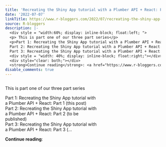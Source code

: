 ```yaml
---
title: 'Recreating the Shiny App tutorial with a Plumber API + React: Part 1'
date: '2022-07-07'
linkTitle: https://www.r-bloggers.com/2022/07/recreating-the-shiny-app-tutorial-with-a-plumber-api-react-part-1/
source: R-bloggers
description: |-
  <div style = "width:60%; display: inline-block; float:left; ">
  <p> This is part one of our three part series</p>
  <p>Part 1: Recreating the Shiny App tutorial with a Plumber API + React: Part 1 (this post)<br />
  Part 2: Recreating the Shiny App tutorial with a Plumber API + React: Part 2 (to be published)<br />
  Part 3: Recreating the Shiny App tutorial with a Plumber API + React: Part 3 (...</p></div>
  <div style = "width: 40%; display: inline-block; float:right;"></div>
  <div style="clear: both;"></div>
  <strong>Continue reading</strong>: <a href="https://www.r-bloggers.com/2022/07/recreating-the-shin ...
disable_comments: true
---
```

<div style = "width:60%; display: inline-block; float:left; ">
<p> This is part one of our three part series</p>
<p>Part 1: Recreating the Shiny App tutorial with a Plumber API + React: Part 1 (this post)<br />
Part 2: Recreating the Shiny App tutorial with a Plumber API + React: Part 2 (to be published)<br />
Part 3: Recreating the Shiny App tutorial with a Plumber API + React: Part 3 (...</p></div>
<div style = "width: 40%; display: inline-block; float:right;"></div>
<div style="clear: both;"></div>
<strong>Continue reading</strong>: <a href="https://www.r-bloggers.com/2022/07/recreating-the-shin ...